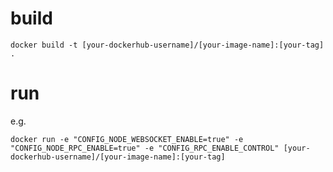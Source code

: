 # build #
`docker build -t [your-dockerhub-username]/[your-image-name]:[your-tag] .`

# run #
e.g.

`docker run -e "CONFIG_NODE_WEBSOCKET_ENABLE=true" -e "CONFIG_NODE_RPC_ENABLE=true" -e "CONFIG_RPC_ENABLE_CONTROL" [your-dockerhub-username]/[your-image-name]:[your-tag]`